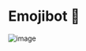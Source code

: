# Emojibot 🤖

![image](https://github.com/user-attachments/assets/44bf8616-5ed6-403d-bfd5-dc35d50b8a79)
